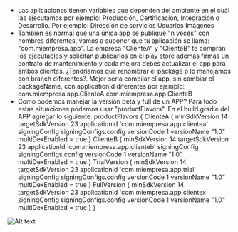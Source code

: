 - Las aplicaciones tienen variables que dependen del ambiente en el cuál las ejecutamos por ejemplo: Producción, Certificación, Integración o Desarrollo.
Por ejemplo:
Dirección de servicios
Usuarios
Imágenes
- También es normal que una única app se publique "n veces" con nombres diferentes, vamos a suponer que tu aplicación se llama: "com.miempresa.app". La empresa "ClienteA" y "ClienteB" te compran los ejecutables y solicitan publicarlos en el play store además firmas un contrato de mantenimiento y cada mejora debes actualizar el app para ambos clientes.
¿Tendríamos que renombrar el package o lo manejamos con branch diferentes?. Mejor serìa compilar el app, sin cambiar el packageName, con applicationId diferentes por ejemplo:
com.miempresa.app.ClienteA
com.miempresa.app.ClienteB
- Como podemos manejar la versión beta y full de un APP?
Para todo estas situaciones podemos usar "productFlavors". En el build.gradle del APP agregar lo siguiente:
productFlavors {
ClienteA {
minSdkVersion 14
targetSdkVersion 23
applicationId 'com.miempresa.app.clientea'
signingConfig signingConfigs.config
versionCode 1
versionName "1.0"
multiDexEnabled = true
}
ClienteB {
minSdkVersion 14
targetSdkVersion 23
applicationId 'com.miempresa.app.clienteb'
signingConfig signingConfigs.config
versionCode 1
versionName "1.0"
multiDexEnabled = true
}
TrialVersion {
minSdkVersion 14
targetSdkVersion 23
applicationId 'com.miempresa.app.trial'
signingConfig signingConfigs.config
versionCode 1
versionName "1.0"
multiDexEnabled = true
}
FullVersion {
minSdkVersion 14
targetSdkVersion 23
applicationId 'com.miempresa.app.clientex'
signingConfig signingConfigs.config
versionCode 1
versionName "1.0"
multiDexEnabled = true
}
}




![Alt text](https://raw.githubusercontent.com/mzegarras/ProductFlavors/master/1_AppsIcon.png "Optional Title")
